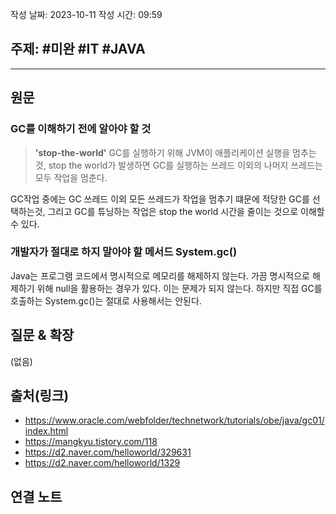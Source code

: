 작성 날짜: 2023-10-11
작성 시간: 09:59

## 주제: #미완 #IT #JAVA 

----
## 원문

### GC를 이해하기 전에 알아야 할 것

> **'stop-the-world'**
	GC를 실행하기 위해 JVM이 애플리케이션 실행을 멈추는 것, stop the world가 발생하면 GC를 실행하는 쓰레드 이외의 나머지 쓰레드는 모두 작업을 멈춘다.

GC작업 중에는 GC 쓰레드 이외 모든 쓰레드가 작업을 멈추기 떄문에 적당한 GC를 선택하는것, 그리고 GC를 튜닝하는 작업은 stop the world 시간을 줄이는 것으로 이해할 수 있다.

### 개발자가 절대로 하지 말아야 할 메서드 System.gc()

Java는 프로그램 코드에서 명시적으로 메모리를 해제하지 않는다. 가끔 명시적으로 해제하기 위해 null을 활용하는 경우가 있다. 이는 문제가 되지 않는다. 하지만 직접 GC를 호출하는 System.gc()는 절대로 사용해서는 안된다. 


## 질문 & 확장

(없음)

## 출처(링크)
- https://www.oracle.com/webfolder/technetwork/tutorials/obe/java/gc01/index.html
- https://mangkyu.tistory.com/118
- https://d2.naver.com/helloworld/329631
- https://d2.naver.com/helloworld/1329
## 연결 노트











